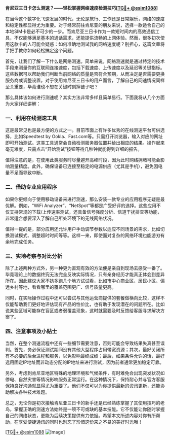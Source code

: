 **肯尼亚三日卡怎么测速？——轻松掌握网络速度检测技巧[[TG💪+ @esim1088](https://t.me/s/esim1088)]**

在当今这个数字化飞速发展的时代，无论是旅行、工作还是日常娱乐，网络的速度和稳定性都显得尤为重要。对于经常前往肯尼亚的朋友来说，选择一款适合自己的本地SIM卡是必不可少的一步。而肯尼亚三日卡作为一款短时间内的高效通信工具，不仅能够满足基本的通话需求，还能提供流畅的上网体验。然而，很多初次使用这款卡的人可能会疑惑：如何准确地测试我的网络速度呢？别担心，这篇文章将手把手教你如何轻松搞定这个问题。

首先，让我们了解一下什么是网络测速。简单来说，网络测速就是通过特定的技术手段来测量你的互联网连接速度，包括下载速度、上传速度以及延迟等关键指标。这些数据可以帮助我们判断当前网络的质量是否符合预期，从而决定是否需要更换服务商或调整设置。对于使用肯尼亚三日卡的用户而言，了解自己的网速情况同样至关重要，毕竟谁也不想在关键时刻掉链子吧？

那么具体该如何进行测速呢？其实方法非常多样且简单易行。下面我将从几个方面为大家详细讲解：

### 一、利用在线测速工具

这是最常见也是最方便的方式之一。目前市面上有许多优秀的在线测速平台可供选择，比如Speedtest by Ookla、Fast.com等。只需打开浏览器，输入对应的网址即可开始测试。这类工具通常会自动检测服务器位置并给出相应的结果。操作起来毫无难度，只需点击“开始测试”按钮等待几秒钟就能得到详细的报告。

值得注意的是，在使用此类服务时尽量避开高峰时段，因为此时网络拥堵可能会影响测量精度。此外，确保设备已连接至稳定的电源供应（尤其是手机），避免因电量不足而导致中断。

### 二、借助专业应用程序

如果你更倾向于使用移动设备来进行测速，那么安装一款专业的应用程序无疑是最优解。例如，“WiFi Analyzer”、“NetSpot”等都是广受好评的选择。这些应用不仅支持常规的下载/上传速率测试，还具备信号强度分析、信道干扰排查等功能，非常适合想要深入了解自己所处环境下的无线网络状况。

值得一提的是，部分应用还允许用户手动调节参数以适应不同场景的需求，比如切换测试模式、调整超时时间等等。这样一来，即使面对复杂的网络环境也能游刃有余地完成任务。

### 三、实地考察与对比分析

除了上述两种方式外，另一种更为直观有效的方法便是亲自到现场去感受一番了。毕竟理论上的数据终究无法完全反映实际情况，只有亲身经历才能真正体会到差异所在。因此建议大家不妨多跑几个地方试试看，比如市中心商业区、居民小区、偏远乡村等地，看看哪里的覆盖范围更广、信号质量更高。

同时，在实际操作过程中还可以尝试与其他运营商提供的套餐做横向比较，这样不仅能帮助我们更好地评估现有产品的性价比，也有助于发现潜在的问题所在。比如说某些区域可能存在盲区或者弱覆盖现象，这时就需要及时反馈给客服寻求解决方案了。

### 四、注意事项及小贴士

当然，在整个测速流程中还有一些细节需要注意，否则可能会导致结果失真甚至误判。首先，务必保证测试期间没有其他大型程序占用带宽资源；其次，最好关闭所有不必要的后台进程和服务，以免影响最终成绩；最后，如果条件允许的话，最好选用固定IP地址而非动态分配的IP地址来进行测试，因为前者通常更加稳定可靠。

另外，考虑到肯尼亚地区特殊的地理环境和气候条件，有时难免会出现突发状况如停电、自然灾害等情况影响服务正常运行。在这种情况下，保持耐心并与官方客服保持良好沟通就显得尤为重要了。他们不仅可以为你提供最新的资讯更新，还能协助解决各种技术难题。

总之，无论你是初次接触肯尼亚三日卡的新手还是已经熟练掌握了其使用技巧的老鸟，掌握正确的测速方法始终是一项不可或缺的基本技能。它不仅能让你随时掌握自己的网络状态，更能为后续决策提供有力依据。希望本文所述内容对你有所帮助，在享受便捷通讯的同时也别忘了珍惜这份来之不易的美好时光哦！

[[TG💪+ @esim1088](https://t.me/s/esim1088) ![Image](https://i.postimg.cc/4NQfJmqS/Snipaste-2025-05-13-00-14-12.png)]
